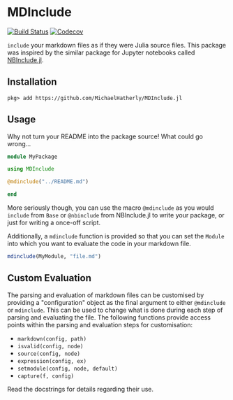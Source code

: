 # MDInclude

[![Build Status](https://travis-ci.org/MichaelHatherly/MDInclude.jl.svg?branch=master)](https://travis-ci.org/MichaelHatherly/MDInclude.jl)
[![Codecov](https://codecov.io/gh/MichaelHatherly/MDInclude.jl/branch/master/graph/badge.svg)](https://codecov.io/gh/MichaelHatherly/MDInclude.jl)

`include` your markdown files as if they were Julia source files. This package
was inspired by the similar package for Jupyter notebooks called
[NBInclude.jl](https://github.com/stevengj/NBInclude.jl).

## Installation

```
pkg> add https://github.com/MichaelHatherly/MDInclude.jl
```

## Usage

Why not turn your README into the package source! What could go wrong...

```julia
module MyPackage

using MDInclude

@mdinclude("../README.md")

end
```

More seriously though, you can use the macro `@mdinclude` as you would
`include` from `Base` or `@nbinclude` from NBInclude.jl to write your package,
or just for writing a once-off script.

Additionally, a `mdinclude` function is provided so that you can set the
`Module` into which you want to evaluate the code in your markdown file.

```julia
mdinclude(MyModule, "file.md")
```

## Custom Evaluation

The parsing and evaluation of markdown files can be customised by providing a
"configuration" object as the final argument to either `@mdinclude` or
`mdinclude`. This can be used to change what is done during each step of
parsing and evaluating the file. The following functions provide access points
within the parsing and evaluation steps for customisation:

  - `markdown(config, path)`
  - `isvalid(config, node)`
  - `source(config, node)`
  - `expression(config, ex)`
  - `setmodule(config, node, default)`
  - `capture(f, config)`

Read the docstrings for details regarding their use.

